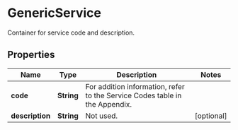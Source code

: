 

# GenericService

Container for service code and description.

## Properties

| Name | Type | Description | Notes |
|------------ | ------------- | ------------- | -------------|
|**code** | **String** | For addition information, refer to the Service Codes table in the Appendix. |  |
|**description** | **String** | Not used. |  [optional] |



